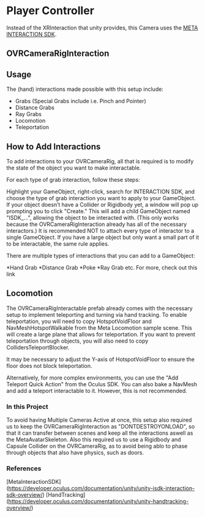 # Player Controller
Instead of the XRInteraction that unity provides, this Camera uses the [META INTERACTION SDK](https://developer.oculus.com/documentation/unity/unity-before-you-begin/).

## OVRCameraRigInteraction




## Usage
The (hand) interactions made possible with this setup include:

* Grabs (Special Grabs include i.e. Pinch and Pointer)
* Distance Grabs
* Ray Grabs
* Locomotion
* Teleportation

## How to Add Interactions
To add interactions to your OVRCameraRig, all that is required is to modify the state of the object you want to make interactable.

For each type of grab interaction, follow these steps:

Highlight your GameObject, right-click, search for INTERACTION SDK, and choose the type of grab interaction you want to apply to your GameObject.
If your object doesn’t have a Collider or Rigidbody yet, a window will pop up prompting you to click "Create." This will add a child GameObject named "ISDK_...", allowing the object to be interacted with. (This only works because the OVRCameraRigInteraction already has all of the necessary interactors.)
It is recommended NOT to attach every type of interactor to a single GameObject. If you have a large object but only want a small part of it to be interactable, the same rule applies.

There are multiple types of interactions that you can add to a GameObject:

*Hand Grab
*Distance Grab
*Poke
*Ray Grab
etc.
For more, check out this link

## Locomotion

The OVRCameraRigInteractable prefab already comes with the necessary setup to implement teleporting and turning via hand tracking.
To enable teleportation, you will need to copy HotspotVoidFloor and NavMeshHotspotWalkable from the Meta Locomotion sample scene. This will create a large plane that allows for teleportation. If you want to prevent teleportation through objects, you will also need to copy CollidersTeleportBlocker.

It may be necessary to adjust the Y-axis of HotspotVoidFloor to ensure the floor does not block teleportation.

Alternatively, for more complex environments, you can use the "Add Teleport Quick Action" from the Oculus SDK. You can also bake a NavMesh and add a teleport interactable to it. However, this is not recommended.

### In this Project
To avoid having Multiple Cameras Active at once, this setup also required us to keep the OVRCameraRigInteraction as "DONTDESTROYONLOAD", so that it can transfer between scenes and keep all the interactions aswell as the MetaAvatarSkeleton. Also this required us to use a Rigidbody and Capsule Collider on the OVRCameraRig, as to avoid being ablo to phase through objects that also have physics, such as doors.

### References
[MetaInteractionSDK] (https://developer.oculus.com/documentation/unity/unity-isdk-interaction-sdk-overview/)
[HandTracking] (https://developer.oculus.com/documentation/unity/unity-handtracking-overview/)
